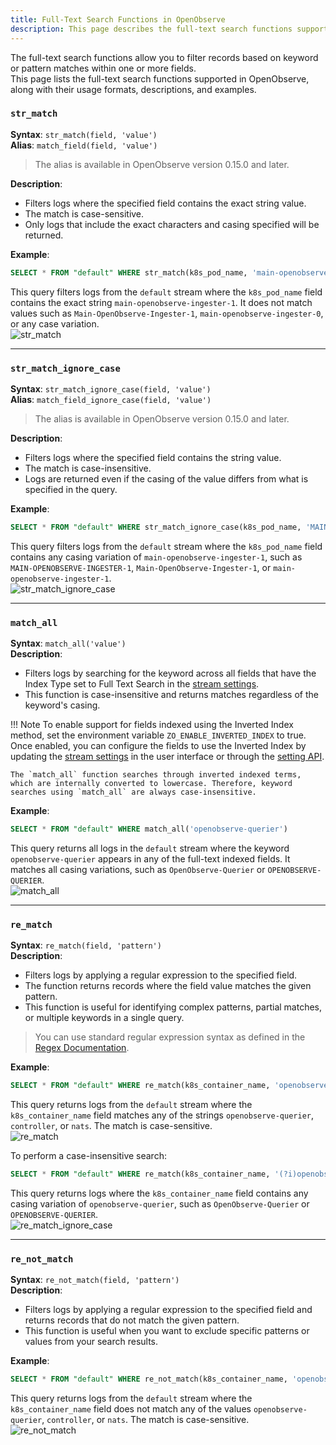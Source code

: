 ```yaml
---
title: Full-Text Search Functions in OpenObserve
description: This page describes the full-text search functions supported in OpenObserve, including their syntax, behavior, and examples. Functions such as str_match, str_match_ignore_case, match_all, re_match, and re_not_match allow users to filter logs based on exact string matches, case-insensitive searches, keyword searches across multiple fields, and pattern-based filtering using regular expressions. The guide also explains the role of inverted indexing and how to enable it for enhanced search coverage. Sample queries and output visuals are provided to help users apply these functions effectively in log analysis.
---
```

The full-text search functions allow you to filter records based on keyword or pattern matches within one or more fields. <br>This page lists the full-text search functions supported in OpenObserve, along with their usage formats, descriptions, and examples.


### `str_match`

**Syntax**: `str_match(field, 'value')` <br>
**Alias**: `match_field(field, 'value')` 
>The alias is available in OpenObserve version 0.15.0 and later.
 
**Description**: <br>

- Filters logs where the specified field contains the exact string value. 
- The match is case-sensitive. 
- Only logs that include the exact characters and casing specified will be returned. <br>

**Example**:
```sql
SELECT * FROM "default" WHERE str_match(k8s_pod_name, 'main-openobserve-ingester-1')
```
This query filters logs from the `default` stream where the `k8s_pod_name` field contains the exact string `main-openobserve-ingester-1`. It does not match values such as `Main-OpenObserve-Ingester-1`, `main-openobserve-ingester-0`, or any case variation.
<br>
![str_match](../images/sql-reference/str-match.png)


---
### `str_match_ignore_case`

**Syntax**: `str_match_ignore_case(field, 'value')` <br>
**Alias**: `match_field_ignore_case(field, 'value')` 
> The alias is available in OpenObserve version 0.15.0 and later.

**Description**: <br>

- Filters logs where the specified field contains the string value. 
- The match is case-insensitive. 
- Logs are returned even if the casing of the value differs from what is specified in the query. <br>

**Example**:
```sql
SELECT * FROM "default" WHERE str_match_ignore_case(k8s_pod_name, 'MAIN-OPENOBSERVE-INGESTER-1')
```
This query filters logs from the `default` stream where the `k8s_pod_name` field contains any casing variation of `main-openobserve-ingester-1`, such as `MAIN-OPENOBSERVE-INGESTER-1`, `Main-OpenObserve-Ingester-1`, or `main-openobserve-ingester-1`.
<br>
![str_match_ignore_case](../images/sql-reference/str-ignore-case.png)

---

### `match_all`
**Syntax**: `match_all('value')` <br>
**Description**: <br>

- Filters logs by searching for the keyword across all fields that have the Index Type set to Full Text Search in the [stream settings](../user-guide/streams/schema-settings.md). 
- This function is case-insensitive and returns matches regardless of the keyword's casing.

!!! Note 
    To enable support for fields indexed using the Inverted Index method, set the environment variable `ZO_ENABLE_INVERTED_INDEX` to true. Once enabled, you can configure the fields to use the Inverted Index by updating the [stream settings](../user-guide/streams/schema-settings.md) in the user interface or through the [setting API](../api/stream/setting.md).

    The `match_all` function searches through inverted indexed terms, which are internally converted to lowercase. Therefore, keyword searches using `match_all` are always case-insensitive.

**Example**:
```sql
SELECT * FROM "default" WHERE match_all('openobserve-querier')
```
This query returns all logs in the `default` stream where the keyword `openobserve-querier` appears in any of the full-text indexed fields. It matches all casing variations, such as `OpenObserve-Querier` or `OPENOBSERVE-QUERIER`.
<br>
![match_all](../images/sql-reference/match-all.png)

---

### `re_match`
**Syntax**: `re_match(field, 'pattern')` <br>
**Description**: <br>

- Filters logs by applying a regular expression to the specified field. 
- The function returns records where the field value matches the given pattern. 
- This function is useful for identifying complex patterns, partial matches, or multiple keywords in a single query.

> You can use standard regular expression syntax as defined in the [Regex Documentation](https://docs.rs/regex/latest/regex/).


**Example**:

```sql
SELECT * FROM "default" WHERE re_match(k8s_container_name, 'openobserve-querier|controller|nats')
```
This query returns logs from the `default` stream where the `k8s_container_name` field matches any of the strings `openobserve-querier`, `controller`, or `nats`. The match is case-sensitive.
<br>
![re_match](../images/sql-reference/re-match.png)


To perform a case-insensitive search:

```sql
SELECT * FROM "default" WHERE re_match(k8s_container_name, '(?i)openobserve-querier')
```
This query returns logs where the `k8s_container_name` field contains any casing variation of `openobserve-querier`, such as `OpenObserve-Querier` or `OPENOBSERVE-QUERIER`.
<br>
![re_match_ignore_case](../images/sql-reference/re-match-ignore-case.png)

---

### `re_not_match`
**Syntax**: `re_not_match(field, 'pattern')` <br>
**Description**: <br>

- Filters logs by applying a regular expression to the specified field and returns records that do not match the given pattern.
- This function is useful when you want to exclude specific patterns or values from your search results.

**Example**:
```sql
SELECT * FROM "default" WHERE re_not_match(k8s_container_name, 'openobserve-querier|controller|nats')
```
This query returns logs from the `default` stream where the `k8s_container_name` field does not match any of the values `openobserve-querier`, `controller`, or `nats`. The match is case-sensitive.
<br>
![re_not_match](../images/sql-reference/re-not-match.png)

